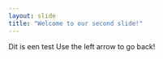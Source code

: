 ```yaml
---
layout: slide
title: "Welcome to our second slide!"
---
```

Dit is een test
Use the left arrow to go back!
